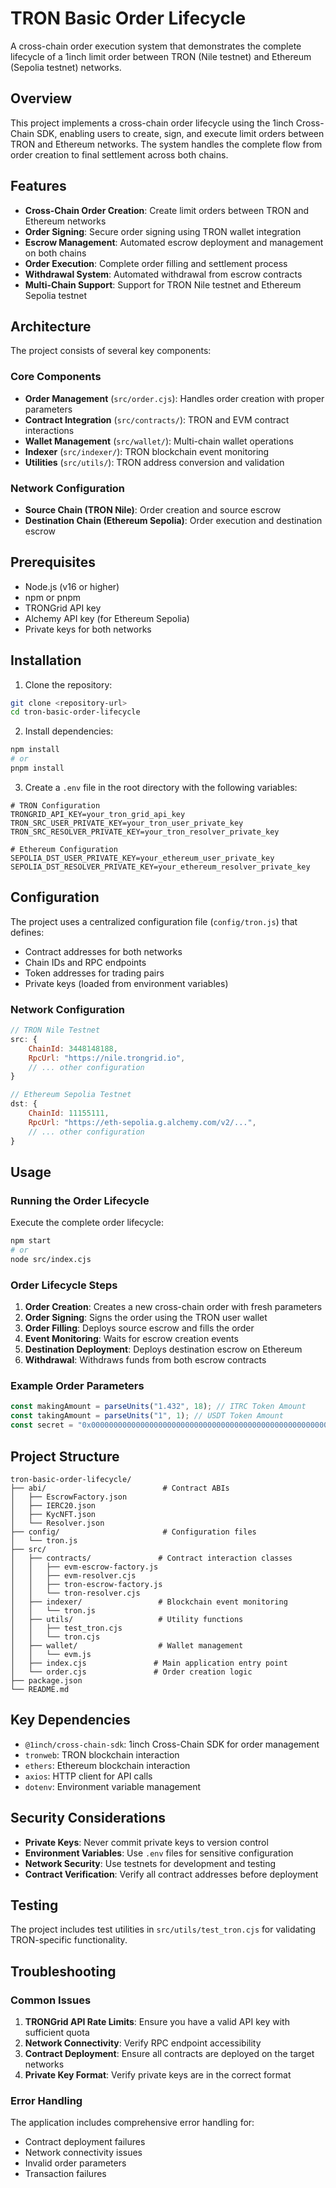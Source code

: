# TRON Basic Order Lifecycle

A cross-chain order execution system that demonstrates the complete lifecycle of a 1inch limit order between TRON (Nile testnet) and Ethereum (Sepolia testnet) networks.

## Overview

This project implements a cross-chain order lifecycle using the 1inch Cross-Chain SDK, enabling users to create, sign, and execute limit orders between TRON and Ethereum networks. The system handles the complete flow from order creation to final settlement across both chains.

## Features

- **Cross-Chain Order Creation**: Create limit orders between TRON and Ethereum networks
- **Order Signing**: Secure order signing using TRON wallet integration
- **Escrow Management**: Automated escrow deployment and management on both chains
- **Order Execution**: Complete order filling and settlement process
- **Withdrawal System**: Automated withdrawal from escrow contracts
- **Multi-Chain Support**: Support for TRON Nile testnet and Ethereum Sepolia testnet

## Architecture

The project consists of several key components:

### Core Components

- **Order Management** (`src/order.cjs`): Handles order creation with proper parameters
- **Contract Integration** (`src/contracts/`): TRON and EVM contract interactions
- **Wallet Management** (`src/wallet/`): Multi-chain wallet operations
- **Indexer** (`src/indexer/`): TRON blockchain event monitoring
- **Utilities** (`src/utils/`): TRON address conversion and validation

### Network Configuration

- **Source Chain (TRON Nile)**: Order creation and source escrow
- **Destination Chain (Ethereum Sepolia)**: Order execution and destination escrow

## Prerequisites

- Node.js (v16 or higher)
- npm or pnpm
- TRONGrid API key
- Alchemy API key (for Ethereum Sepolia)
- Private keys for both networks

## Installation

1. Clone the repository:
```bash
git clone <repository-url>
cd tron-basic-order-lifecycle
```

2. Install dependencies:
```bash
npm install
# or
pnpm install
```

3. Create a `.env` file in the root directory with the following variables:
```env
# TRON Configuration
TRONGRID_API_KEY=your_tron_grid_api_key
TRON_SRC_USER_PRIVATE_KEY=your_tron_user_private_key
TRON_SRC_RESOLVER_PRIVATE_KEY=your_tron_resolver_private_key

# Ethereum Configuration
SEPOLIA_DST_USER_PRIVATE_KEY=your_ethereum_user_private_key
SEPOLIA_DST_RESOLVER_PRIVATE_KEY=your_ethereum_resolver_private_key
```

## Configuration

The project uses a centralized configuration file (`config/tron.js`) that defines:

- Contract addresses for both networks
- Chain IDs and RPC endpoints
- Token addresses for trading pairs
- Private keys (loaded from environment variables)

### Network Configuration

```javascript
// TRON Nile Testnet
src: {
    ChainId: 3448148188,
    RpcUrl: "https://nile.trongrid.io",
    // ... other configuration
}

// Ethereum Sepolia Testnet
dst: {
    ChainId: 11155111,
    RpcUrl: "https://eth-sepolia.g.alchemy.com/v2/...",
    // ... other configuration
}
```

## Usage

### Running the Order Lifecycle

Execute the complete order lifecycle:

```bash
npm start
# or
node src/index.cjs
```

### Order Lifecycle Steps

1. **Order Creation**: Creates a new cross-chain order with fresh parameters
2. **Order Signing**: Signs the order using the TRON user wallet
3. **Order Filling**: Deploys source escrow and fills the order
4. **Event Monitoring**: Waits for escrow creation events
5. **Destination Deployment**: Deploys destination escrow on Ethereum
6. **Withdrawal**: Withdraws funds from both escrow contracts

### Example Order Parameters

```javascript
const makingAmount = parseUnits("1.432", 18); // ITRC Token Amount
const takingAmount = parseUnits("1", 1); // USDT Token Amount
const secret = "0x0000000000000000000000000000000000000000000000000000000000000000";
```

## Project Structure

```
tron-basic-order-lifecycle/
├── abi/                          # Contract ABIs
│   ├── EscrowFactory.json
│   ├── IERC20.json
│   ├── KycNFT.json
│   └── Resolver.json
├── config/                       # Configuration files
│   └── tron.js
├── src/
│   ├── contracts/               # Contract interaction classes
│   │   ├── evm-escrow-factory.js
│   │   ├── evm-resolver.cjs
│   │   ├── tron-escrow-factory.js
│   │   └── tron-resolver.cjs
│   ├── indexer/                 # Blockchain event monitoring
│   │   └── tron.js
│   ├── utils/                   # Utility functions
│   │   ├── test_tron.cjs
│   │   └── tron.cjs
│   ├── wallet/                  # Wallet management
│   │   └── evm.js
│   ├── index.cjs               # Main application entry point
│   └── order.cjs               # Order creation logic
├── package.json
└── README.md
```

## Key Dependencies

- `@1inch/cross-chain-sdk`: 1inch Cross-Chain SDK for order management
- `tronweb`: TRON blockchain interaction
- `ethers`: Ethereum blockchain interaction
- `axios`: HTTP client for API calls
- `dotenv`: Environment variable management

## Security Considerations

- **Private Keys**: Never commit private keys to version control
- **Environment Variables**: Use `.env` files for sensitive configuration
- **Network Security**: Use testnets for development and testing
- **Contract Verification**: Verify all contract addresses before deployment

## Testing

The project includes test utilities in `src/utils/test_tron.cjs` for validating TRON-specific functionality.

## Troubleshooting

### Common Issues

1. **TRONGrid API Rate Limits**: Ensure you have a valid API key with sufficient quota
2. **Network Connectivity**: Verify RPC endpoint accessibility
3. **Contract Deployment**: Ensure all contracts are deployed on the target networks
4. **Private Key Format**: Verify private keys are in the correct format

### Error Handling

The application includes comprehensive error handling for:
- Contract deployment failures
- Network connectivity issues
- Invalid order parameters
- Transaction failures

